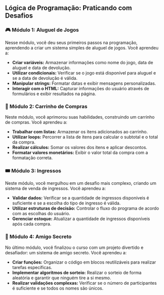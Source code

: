 ## Lógica de Programação: Praticando com Desafios

### 🎮 Módulo 1: Aluguel de Jogos

Nesse módulo, você deu seus primeiros passos na programação, aprendendo a criar um sistema simples de aluguel de jogos. Você aprendeu a:

- **Criar variáveis:** Armazenar informações como nome do jogo, data de aluguel e data de devolução.
- **Utilizar condicionais:** Verificar se o jogo está disponível para aluguel e se a data de devolução é válida.
- **Manipular strings:** Formatar datas e exibir mensagens personalizadas.
- **Interagir com o HTML:** Capturar informações do usuário através de formulários e exibir resultados na página.

### 🛒 Módulo 2: Carrinho de Compras

Neste módulo, você aprimorou suas habilidades, construindo um carrinho de compras. Você aprendeu a:

- **Trabalhar com listas:** Armazenar os itens adicionados ao carrinho.
- **Utilizar loops:** Percorrer a lista de itens para calcular o subtotal e o total da compra.
- **Realizar cálculos:** Somar os valores dos itens e aplicar descontos.
- **Formatar valores monetários:** Exibir o valor total da compra com a formatação correta.

### 🎟️ Módulo 3: Ingressos

Neste módulo, você mergulhou em um desafio mais complexo, criando um sistema de venda de ingressos. Você aprendeu a:

- **Validar dados:** Verificar se a quantidade de ingressos disponíveis é suficiente e se a escolha do tipo de ingresso é válida.
- **Utilizar estruturas de decisão:** Controlar o fluxo do programa de acordo com as escolhas do usuário.
- **Gerenciar estoque:** Atualizar a quantidade de ingressos disponíveis após cada compra.

### 🎉 Módulo 4: Amigo Secreto

No último módulo, você finalizou o curso com um projeto divertido e desafiador: um sistema de amigo secreto. Você aprendeu a:

- **Criar funções:** Organizar o código em blocos reutilizáveis para realizar tarefas específicas.
- **Implementar algoritmos de sorteio:** Realizar o sorteio de forma aleatória e garantir que ninguém tire a si mesmo.
- **Realizar validações complexas:** Verificar se o número de participantes é suficiente e se todos os nomes são únicos.
